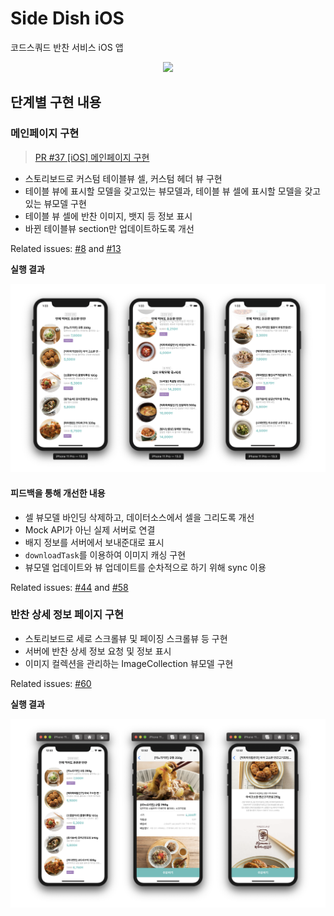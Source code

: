 # Side Dish iOS

코드스쿼드 반찬 서비스 iOS 앱

<p align="center"><img width=500 src="result.gif"></p>

## 단계별 구현 내용

### 메인페이지 구현

> [PR #37 [iOS] 메인페이지 구현][pr37]

* 스토리보드로 커스텀 테이블뷰 셀, 커스텀 헤더 뷰 구현
* 테이블 뷰에 표시할 모델을 갖고있는 뷰모델과, 테이블 뷰 셀에 표시할 모델을 갖고있는 뷰모델 구현
* 테이블 뷰 셀에 반찬 이미지, 뱃지 등 정보 표시
* 바뀐 테이블뷰 section만 업데이트하도록 개선

Related issues: [#8][issue8] and [#13][issue13]

**실행 결과**

![result1](result1.png)

#### 피드백을 통해 개선한 내용

* 셀 뷰모델 바인딩 삭제하고, 데이터소스에서 셀을 그리도록 개선
* Mock API가 아닌 실제 서버로 연결
* 배지 정보를 서버에서 보내준대로 표시
* `downloadTask`를 이용하여 이미지 캐싱 구현
* 뷰모델 업데이트와 뷰 업데이트를 순차적으로 하기 위해 sync 이용

Related issues: [#44][issue44] and [#58][issue58]


### 반찬 상세 정보 페이지 구현

* 스토리보드로 세로 스크롤뷰 및 페이징 스크롤뷰 등 구현
* 서버에 반찬 상세 정보 요청 및 정보 표시
* 이미지 컬렉션을 관리하는 ImageCollection 뷰모델 구현

Related issues: [#60][issue60]

**실행 결과**

![result2](result2.png)


[pr37]: https://github.com/codesquad-member-2020/sidedish-12/pull/37

[issue8]: https://github.com/codesquad-member-2020/sidedish-12/issues/8
[issue13]: https://github.com/codesquad-member-2020/sidedish-12/issues/13
[issue44]: https://github.com/codesquad-member-2020/sidedish-12/issues/44
[issue58]: https://github.com/codesquad-member-2020/sidedish-12/issues/58
[issue60]: https://github.com/codesquad-member-2020/sidedish-12/issues/60
